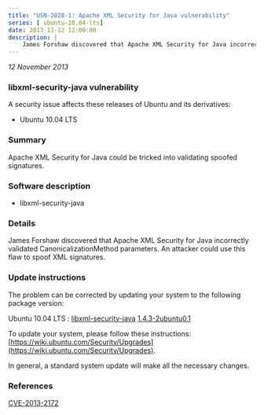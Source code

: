 ```yaml
---
title: "USN-2028-1: Apache XML Security for Java vulnerability"
series: [ ubuntu-10.04-lts]
date: 2013-11-12 12:00:00
description: |
    James Forshaw discovered that Apache XML Security for Java incorrectly validated CanonicalizationMethod parameters. An attacker could use this flaw to spoof XML signatures. 
--- 
```

 
 

*12 November 2013*

### libxml-security-java vulnerability

A security issue affects these releases of Ubuntu and its derivatives:

* Ubuntu 10.04 LTS

### Summary

Apache XML Security for Java could be tricked into validating spoofed signatures.

### Software description

* libxml-security-java 

### Details

James Forshaw discovered that Apache XML Security for Java incorrectly validated CanonicalizationMethod parameters. An attacker could use this flaw to spoof XML signatures. 

### Update instructions

The problem can be corrected by updating your system to the following package version:

Ubuntu 10.04 LTS
 : [libxml-security-java](https://launchpad.net/ubuntu/+source/libxml-security-java) <span> [1.4.3-2ubuntu0.1](https://launchpad.net/ubuntu/+source/libxml-security-java/1.4.3-2ubuntu0.1) </span> 

To update your system, please follow these instructions: [https://wiki.ubuntu.com/Security/Upgrades](https://wiki.ubuntu.com/Security/Upgrades).

In general, a standard system update will make all the necessary changes. 

### References

 
 [CVE-2013-2172](http://people.ubuntu.com/~ubuntu-security/cve/CVE-2013-2172)
 

